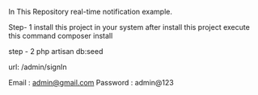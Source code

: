 In This Repository real-time notification example.

Step- 1
install this project in your system
after install this project execute this command
composer install 

step - 2
php artisan db:seed

url: /admin/signIn

Email : admin@gmail.com
Password : admin@123
